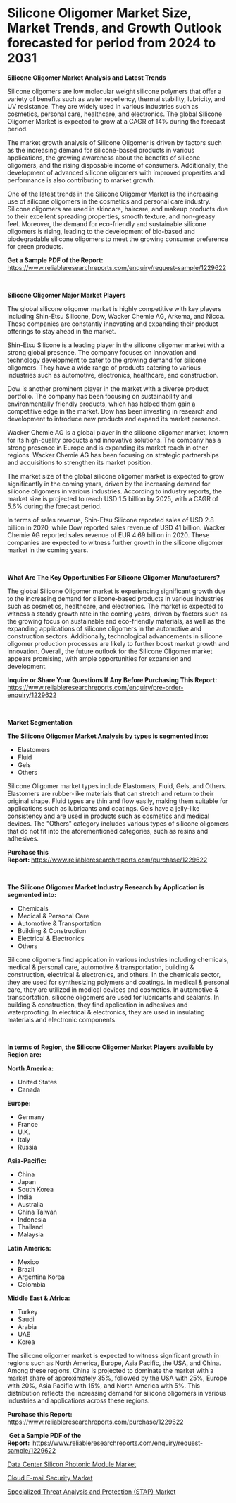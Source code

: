 <p><h1>Silicone Oligomer Market Size, Market Trends, and Growth Outlook forecasted for period from 2024 to 2031</h1></p><p><strong>Silicone Oligomer Market Analysis and Latest Trends</strong></p>
<p><p>Silicone oligomers are low molecular weight silicone polymers that offer a variety of benefits such as water repellency, thermal stability, lubricity, and UV resistance. They are widely used in various industries such as cosmetics, personal care, healthcare, and electronics. The global Silicone Oligomer Market is expected to grow at a CAGR of 14% during the forecast period.</p><p>The market growth analysis of Silicone Oligomer is driven by factors such as the increasing demand for silicone-based products in various applications, the growing awareness about the benefits of silicone oligomers, and the rising disposable income of consumers. Additionally, the development of advanced silicone oligomers with improved properties and performance is also contributing to market growth.</p><p>One of the latest trends in the Silicone Oligomer Market is the increasing use of silicone oligomers in the cosmetics and personal care industry. Silicone oligomers are used in skincare, haircare, and makeup products due to their excellent spreading properties, smooth texture, and non-greasy feel. Moreover, the demand for eco-friendly and sustainable silicone oligomers is rising, leading to the development of bio-based and biodegradable silicone oligomers to meet the growing consumer preference for green products.</p></p>
<p><strong>Get a Sample PDF of the Report:&nbsp;</strong> <a href="https://www.reliableresearchreports.com/enquiry/request-sample/1229622">https://www.reliableresearchreports.com/enquiry/request-sample/1229622</a></p>
<p>&nbsp;</p>
<p><strong>Silicone Oligomer Major Market Players</strong></p>
<p><p>The global silicone oligomer market is highly competitive with key players including Shin-Etsu Silicone, Dow, Wacker Chemie AG, Arkema, and Nicca. These companies are constantly innovating and expanding their product offerings to stay ahead in the market.</p><p>Shin-Etsu Silicone is a leading player in the silicone oligomer market with a strong global presence. The company focuses on innovation and technology development to cater to the growing demand for silicone oligomers. They have a wide range of products catering to various industries such as automotive, electronics, healthcare, and construction.</p><p>Dow is another prominent player in the market with a diverse product portfolio. The company has been focusing on sustainability and environmentally friendly products, which has helped them gain a competitive edge in the market. Dow has been investing in research and development to introduce new products and expand its market presence.</p><p>Wacker Chemie AG is a global player in the silicone oligomer market, known for its high-quality products and innovative solutions. The company has a strong presence in Europe and is expanding its market reach in other regions. Wacker Chemie AG has been focusing on strategic partnerships and acquisitions to strengthen its market position.</p><p>The market size of the global silicone oligomer market is expected to grow significantly in the coming years, driven by the increasing demand for silicone oligomers in various industries. According to industry reports, the market size is projected to reach USD 1.5 billion by 2025, with a CAGR of 5.6% during the forecast period.</p><p>In terms of sales revenue, Shin-Etsu Silicone reported sales of USD 2.8 billion in 2020, while Dow reported sales revenue of USD 41 billion. Wacker Chemie AG reported sales revenue of EUR 4.69 billion in 2020. These companies are expected to witness further growth in the silicone oligomer market in the coming years.</p></p>
<p>&nbsp;</p>
<p><strong>What Are The Key Opportunities For Silicone Oligomer Manufacturers?</strong></p>
<p><p>The global Silicone Oligomer market is experiencing significant growth due to the increasing demand for silicone-based products in various industries such as cosmetics, healthcare, and electronics. The market is expected to witness a steady growth rate in the coming years, driven by factors such as the growing focus on sustainable and eco-friendly materials, as well as the expanding applications of silicone oligomers in the automotive and construction sectors. Additionally, technological advancements in silicone oligomer production processes are likely to further boost market growth and innovation. Overall, the future outlook for the Silicone Oligomer market appears promising, with ample opportunities for expansion and development.</p></p>
<p><strong>Inquire or Share Your Questions If Any Before Purchasing This Report:</strong> <a href="https://www.reliableresearchreports.com/enquiry/pre-order-enquiry/1229622">https://www.reliableresearchreports.com/enquiry/pre-order-enquiry/1229622</a></p>
<p>&nbsp;</p>
<p><strong>Market Segmentation</strong></p>
<p><strong>The Silicone Oligomer Market Analysis by types is segmented into:</strong></p>
<p><ul><li>Elastomers</li><li>Fluid</li><li>Gels</li><li>Others</li></ul></p>
<p><p>Silicone Oligomer market types include Elastomers, Fluid, Gels, and Others. Elastomers are rubber-like materials that can stretch and return to their original shape. Fluid types are thin and flow easily, making them suitable for applications such as lubricants and coatings. Gels have a jelly-like consistency and are used in products such as cosmetics and medical devices. The "Others" category includes various types of silicone oligomers that do not fit into the aforementioned categories, such as resins and adhesives.</p></p>
<p><strong>Purchase this Report:&nbsp;</strong><a href="https://www.reliableresearchreports.com/purchase/1229622">https://www.reliableresearchreports.com/purchase/1229622</a></p>
<p>&nbsp;</p>
<p><strong>The Silicone Oligomer Market Industry Research by Application is segmented into:</strong></p>
<p><ul><li>Chemicals</li><li>Medical & Personal Care</li><li>Automotive & Transportation</li><li>Building & Construction</li><li>Electrical & Electronics</li><li>Others</li></ul></p>
<p><p>Silicone oligomers find application in various industries including chemicals, medical & personal care, automotive & transportation, building & construction, electrical & electronics, and others. In the chemicals sector, they are used for synthesizing polymers and coatings. In medical & personal care, they are utilized in medical devices and cosmetics. In automotive & transportation, silicone oligomers are used for lubricants and sealants. In building & construction, they find application in adhesives and waterproofing. In electrical & electronics, they are used in insulating materials and electronic components.</p></p>
<p>&nbsp;</p>
<p><strong>In terms of Region, the Silicone Oligomer Market Players available by Region are:</strong></p>
<p>
    <p> <strong> North America: </strong>
        <ul>
            <li>United States</li>
            <li>Canada</li>
        </ul>
        </p> 
    <p> <strong> Europe: </strong>
        <ul>
            <li>Germany</li>
            <li>France</li>
            <li>U.K.</li>
            <li>Italy</li>
            <li>Russia</li>
        </ul>
        </p> 
    <p> <strong> Asia-Pacific: </strong>
        <ul>
            <li>China</li>
            <li>Japan</li>
            <li>South Korea</li>
            <li>India</li>
            <li>Australia</li>
            <li>China Taiwan</li>
            <li>Indonesia</li>
            <li>Thailand</li>
            <li>Malaysia</li>
        </ul>
        </p> 
    <p> <strong> Latin America: </strong>
        <ul>
            <li>Mexico</li>
            <li>Brazil</li>
            <li>Argentina Korea</li>
            <li>Colombia</li>
        </ul>
        </p> 
    <p> <strong> Middle East & Africa: </strong>
        <ul>
            <li>Turkey</li>
            <li>Saudi</li>
            <li>Arabia</li>
            <li>UAE</li>
            <li>Korea</li>
        </ul>
    </p>
    </p>
<p><p>The silicone oligomer market is expected to witness significant growth in regions such as North America, Europe, Asia Pacific, the USA, and China. Among these regions, China is projected to dominate the market with a market share of approximately 35%, followed by the USA with 25%, Europe with 20%, Asia Pacific with 15%, and North America with 5%. This distribution reflects the increasing demand for silicone oligomers in various industries and applications across these regions.</p></p>
<p><strong>Purchase this Report: </strong><a href="https://www.reliableresearchreports.com/purchase/1229622">https://www.reliableresearchreports.com/purchase/1229622</a></p>
<p>&nbsp;<strong>Get a Sample PDF of the Report:&nbsp;&nbsp;</strong><a href="https://www.reliableresearchreports.com/enquiry/request-sample/1229622">https://www.reliableresearchreports.com/enquiry/request-sample/1229622</a></p>
<p><strong></strong></p>
<p><p><a href="https://view.publitas.com/reportprime-1/data-center-silicon-photonic-module-market-research-report-provides-critical-insights-that-can-help-shape-business-development-and-investment-strategies/">Data Center Silicon Photonic Module Market</a></p><p><a href="https://view.publitas.com/reportprime-1/cloud-e-mail-security-market-analysis-and-market-size-global-industry-overview-market-segmentation-and-forecast-2023-to-2030/">Cloud E-mail Security Market</a></p><p><a href="https://view.publitas.com/reportprime-1/specialized-threat-analysis-and-protection-stap-market-size-growth-and-forecast-from-2023-2030/">Specialized Threat Analysis and Protection (STAP) Market</a></p></p>